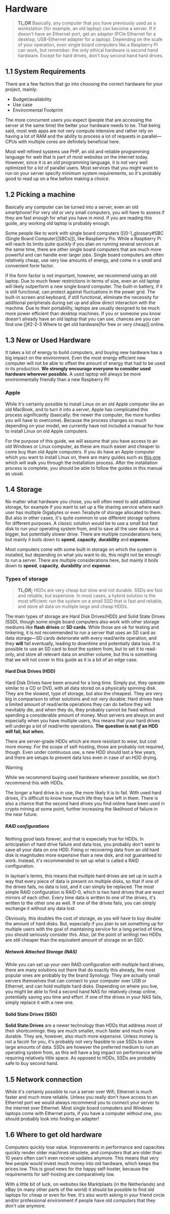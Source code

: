 # Hardware

> **TL;DR**
> Basically, any computer that you have previously used as a workstation (for example, an old laptop) can become a server. If it doesn't have an Ethernet port, get an adapter (PCIe Ethernet for a desktop, USB-Ethernet adapter for a laptop). Depending on the scale of your operation, even single board computers like a Raspberry Pi can work, but remember: the only ethical hardware is second hand hardware. Except for hard drives, don't buy second hand hard drives.

## 1.1 System Requirements

There are a few factors that go into choosing the correct hardware for your project, mainly:

- Budget/availability
- Use case
- Environmental Footprint

The more concurrent users you expect (people that are accessing the server at the same time) the better your hardware needs to be. That being said, most web apps are not very compute intensive and rather rely on having a lot of RAM and the ability to process a lot of requests in parallel—CPUs with multiple cores are definitely beneficial here.

Most well refined systems use PHP, an old and reliable programming language for web that is part of most websites on the internet today. However, since it is an old programming language, it is not very well optimized for a lot of parallel users. Most services that you might want to run on your server specify minimum system requirements, so it's probably good to read up on a few before making a choice.

## 1.2 Picking a machine

Basically any computer can be turned into a server, even an old smartphone! For very old or very small computers, you will have to assess if they are fast enough for what you have in mind. If you are reading this guide, any working old laptop is probably enough.

Some people like to work with single board computers ([[0-1_glossary#SBC (Single Board Computer)|SBCs]]), like Raspberry Pis. While a Raspberry Pi will reach its limits quite quickly if you plan on running several services at the same time, there are other single board computers that are much more powerful and can handle ever larger jobs. Single board computers are often relatively cheap, use very low amounts of energy, and come in a small and convenient form factor.

If the form factor is not important, however, we recommend using an old laptop. Due to much fewer restrictions in terms of size, even an old laptop will likely outperform a new single board computer. The built-in battery, if it is still functional, can protect against fluctuations in the power grid. The built-in screen and keyboard, if still functional, eliminate the necessity for additional peripherals during set up and allow direct interaction with the machine. Due to their portability, laptops are usually designed to be much more power efficient than desktop machines. If you or someone you know doesn't already have an old laptop that you can use, chances are you can find one [[#2-2-3 Where to get old hardware|for free or very cheap]] online.

## 1.3 New or Used Hardware

It takes a lot of energy to build computers, and buying new hardware has a big impact on the environment. Even the most energy efficient new computer will not be able to offset the amount of energy that had to be used in its production. **We strongly encourage everyone to consider used hardware wherever possible.** A used laptop will always be more environmentally friendly than a new Raspberry Pi!

### Apple

While it's certainly possible to install Linux on an old Apple computer like an old MacBook, and to turn it into a server, Apple has complicated this process significantly (basically: the newer the computer, the more hurdles you will have to overcome). Because the process changes so much depending on your model, we currently have not included a manual for how to install Linux on old Apple computers. 

For the purpose of this guide, we will assume that you have access to an old Windows or Linux computer, as these are much easier and cheaper to come buy than old Apple computers. If you do have an Apple computer which you want to install Linux on, there are many guides such as [this one](https://linuxnewbieguide.org/how-to-install-linux-on-a-macintosh-computer/) which will walk you through the installation process. After the installation process is complete, you should be able to follow the guides in this manual as usual.

## 1.4 Storage

No matter what hardware you chose, you will often need to add additional storage, for example if you want to set up a file sharing service where each user has multiple Gigabytes or even Terabyte of storage allocated to them. But also in other cases, it's quite common to use different storage options for different purposes. A classic solution would be to use a small but fast disk to run your operating system from, and to save all the user data on a bigger, but potentially slower drive. There are multiple considerations here, but mainly it boils down to **speed**, **capacity**, **durability** and **expense**.

Most computers come with some built in storage on which the system is installed, but depending on what you want to do, this might not be enough to run a server. There are multiple considerations here, but mainly it boils down to **speed**, **capacity**, **durability** and **expense**.

### Types of storage

>**TL;DR;**
>HDDs are very cheap but slow and not durable. SSDs are fast and reliable, but expensive. In most cases, a hybrid solution is the most efficient: run the system on a small SSD that is fast and reliable, and store all data on multiple large and cheap HDDs.

The main types of storage are Hard Disk Drives(HDD) and Solid State Drives (SSD), though some single board computers also work with other storage mediums like **flash drives** or **SD cards**. While those are ok for testing and tinkering, it is not recommended to run a server that uses an SD card as data storage—SD cards deteriorate with every read/write operation, and they **will** fail eventually, leading to downtime and potentially data loss. It is possible to use an SD card to boot the system from, but to set it to read-only, and store all relevant data on another volume, but this is something that we will not cover in this guide as it is a bit of an edge case.

#### Hard Disk Drives (HDD)

Hard Disk Drives have been around for a long time. Simply put, they operate similar to a CD or DVD, with all data stored on a physically spinning disk. They are the slowest, type of storage, but also the cheapest. They are very big in comparison to other solutions and not very durable: Hard drives have a limited amount of read/write operations they can do before they will inevitably die, and when they do, they probably cannot be fixed without spending a considerable amount of money. Most servers are always on and especially when you have multiple users, this means that your hard drives will undergo a lot of read/write operations. **The question is not *if* an HDD will fail, but *when*.** 

There are server-grade HDDs which are more resistant to wear, but cost more money. For the scope of self-hosting, those are probably not required, though. Even under continuous use, a new HDD should last a few years, and there are setups to prevent data loss even in case of an HDD drying.

> [!WARNING]
> While we recommend buying used hardware wherever possible, we don't recommend this with HDDs. 
> 
> The longer a hard drive is in use, the more likely it is to fail. With used hard drives, it's difficult to know how much life they have left in them. There is also a chance that the second hard drives you find online have been used in crypto mining at some point, further increasing the likelihood of failure in the near future.

##### RAID configurations

Nothing good lasts forever, and that is especially true for HDDs. In anticipation of hard drive failure and data loss, you probably don't want to save all your data on one HDD. Fixing or recovering data from an old hard disk is magnitudes more expensive than a new disk, and not guaranteed to work. Instead, it's recommended to set up what is called a RAID configuration.

In layman's terms, this means that multiple hard drives are set up in such a way that every piece of data is present on multiple disks, so that if one of the drives fails, no data is lost, and it can simply be replaced. The most simple RAID configuration is RAID-0, which is two hard drives that are exact mirrors of each other. Every time data is written to one of the drives, it's written to the other one as well. If one of the drives fails, you can simply exchange it without any data lost.

Obviously, this doubles the cost of storage, as you will have to buy double the amount of hard disks. But, especially if you plan to set something up for multiple users with the goal of maintaining service for a long period of time, you should seriously consider this. Also, (at the point of writing) two HDDs are still cheaper than the equivalent amount of storage on an SSD.

##### Network Attached Storage (NAS)

While you can set up your own RAID configuration with multiple hard drives, there are many solutions out there that do exactly this already, the most popular ones are probably by the brand Synology. They are actually small servers themselves that can connect to your computer over USB or Ethernet, and can hold multiple hard disks. Depending on where you live, you might be able to find a second hand NAS for relatively cheap online, potentially saving you time and effort. If one of the drives in your NAS fails, simply replace it with a new one.

#### Solid State Drives (SSD)

**Solid State Drives** are a newer technology than HDDs that address most of their shortcomings: they are much smaller, much faster and much more durable. They are, however, also much more expensive. Unless money is not a facotr for you, it's probably not very feasible to use SSDs to store large amounts of data. SSDs are however the preferred medium to run an operating system from, as this will have a big impact on performance while requiring relatively little space. As opposed to HDDs, SSDs are probably safe to buy second hand.

## 1.5 Network connection

While it's certainly possible to run a server over Wifi, Ethernet is much faster and much more reliable. Unless you really don't have access to an Ethernet port we would always recommend you to connect your server to the internet over Ethernet. Most single board computers and Windows laptops come with Ethernet ports, if you have a computer without one, you should probably look into finding an adapter!

## 1.6 Where to get old hardware

Computers quickly lose value. Improvements in performance and capacities quickly render older machines obsolete, and computers that are older than 10 years often can't even receive updates anymore. This means that very few people would invest much money into old hardware, which keeps the prices low. This is good news for the happy self-hoster, because the requirements for self-hosting are comparatively low.

With a little bit of luck, on websites like Marktplaats (in the Netherlands) and eBay (in many other parts of the world) it should be possible to find old laptops for cheap or even for free. It's also worth asking in your friend circle and/or professional environment if people have old computers that they don't use anymore. 
